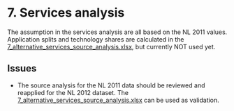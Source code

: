 # 7. Services analysis

The assumption in the services analysis are all based on the NL 2011 values. Application splits and technology shares are calculated in the [7_alternative_services_source_analysis.xlsx](7_alternative_services_source_analysis.xlsx), but currently NOT used yet.


## Issues

- The source analysis for the NL 2011 data should be reviewed and reapplied for the NL 2012 dataset. The  [7_alternative_services_source_analysis.xlsx](7_alternative_services_source_analysis.xlsx) can be used as validation.

